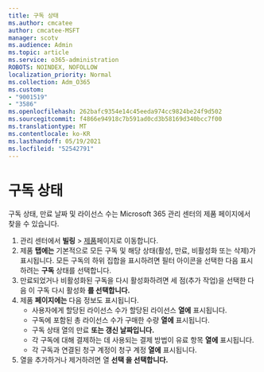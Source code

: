 ```yaml
---
title: 구독 상태
ms.author: cmcatee
author: cmcatee-MSFT
manager: scotv
ms.audience: Admin
ms.topic: article
ms.service: o365-administration
ROBOTS: NOINDEX, NOFOLLOW
localization_priority: Normal
ms.collection: Adm_O365
ms.custom:
- "9001519"
- "3586"
ms.openlocfilehash: 262bafc9354e14c45eeda974cc9824be24f9d502
ms.sourcegitcommit: f4866e94918c7b591ad0cd3b58169d340bcc7f00
ms.translationtype: MT
ms.contentlocale: ko-KR
ms.lasthandoff: 05/19/2021
ms.locfileid: "52542791"
---
```

# <a name="subscription-status"></a>구독 상태

구독 상태, 만료 날짜 및 라이선스 수는 Microsoft 365  관리 센터의 제품 페이지에서 찾을 수 있습니다.

1. 관리 센터에서 **빌링** > [제품](https://go.microsoft.com/fwlink/p/?linkid=842054)페이지로 이동합니다.
2. 제품 **탭에는** 기본적으로 모든 구독 및 해당 상태(활성, 만료, 비활성화 또는 삭제)가 표시됩니다. 모든 구독의 하위 집합을 표시하려면 필터 아이콘을 선택한 다음 표시하려는 **구독** 상태를 선택합니다.
3. 만료되었거나 비활성화된 구독을 다시 활성화하려면 세 점(추가 작업)을 선택한 다음 이 구독 다시 활성화 **를 선택합니다.**
4. 제품 **페이지에는** 다음 정보도 표시됩니다.
    - 사용자에게 할당된 라이선스 수가 할당된 라이선스 **열에** 표시됩니다.
    - 구독에 포함된 총 라이선스 수가 구매한 수량 **열에** 표시됩니다.
    - 구독 상태 열의 만료 **또는 갱신 날짜입니다.**
    - 각 구독에 대해 결제하는 데 사용되는 결제 방법이 유료 항목 **열에** 표시됩니다.
    - 각 구독과 연결된 청구 계정이 청구 계정 **열에** 표시됩니다.
5. 열을 추가하거나 제거하려면 열 **선택 을 선택합니다.**